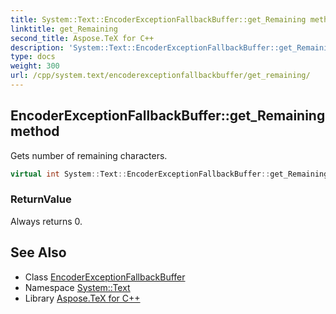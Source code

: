 ```yaml
---
title: System::Text::EncoderExceptionFallbackBuffer::get_Remaining method
linktitle: get_Remaining
second_title: Aspose.TeX for C++
description: 'System::Text::EncoderExceptionFallbackBuffer::get_Remaining method. Gets number of remaining characters in C++.'
type: docs
weight: 300
url: /cpp/system.text/encoderexceptionfallbackbuffer/get_remaining/
---
```

## EncoderExceptionFallbackBuffer::get_Remaining method


Gets number of remaining characters.

```cpp
virtual int System::Text::EncoderExceptionFallbackBuffer::get_Remaining() const override
```


### ReturnValue

Always returns 0.

## See Also

* Class [EncoderExceptionFallbackBuffer](../)
* Namespace [System::Text](../../)
* Library [Aspose.TeX for C++](../../../)
